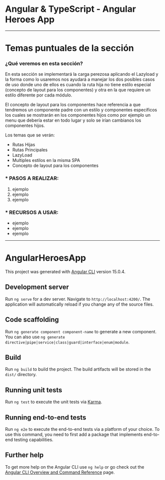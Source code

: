 # Angular & TypeScript - Angular Heroes App

---

# Temas puntuales de la sección

### ¿Qué veremos en esta sección?

En esta sección se implementará la carga perezosa aplicando el Lazyload y la forma como lo usaremos nos ayudará a manejar los dos posibles casos de uso donde uno de ellos es cuando la ruta hija no tiene estilo especial (concepto de layout para los componentes) y otra en la que requiere un estilo diferente por cada módulo.

El concepto de layout para los componentes hace referencia a que tendremos un componente padre con un estilo y componentes específicos los cuales se mostrarán en los componentes hijos como por ejemplo un menu que debería estar en todo lugar y solo se irían cambianos los componentes hijos.

Los temas que se verán:

- Rutas Hijas
- Rutas Principales
- LazyLoad
- Multiples estilos en la misma SPA
- Concepto de layout para los componentes

### \* PASOS A REALIZAR:

1. ejemplo
2. ejemplo
3. ejemplo

### \* RECURSOS A USAR:

- ejemplo
- ejemplo
- ejemplo

---

# AngularHeroesApp

This project was generated with [Angular CLI](https://github.com/angular/angular-cli) version 15.0.4.

## Development server

Run `ng serve` for a dev server. Navigate to `http://localhost:4200/`. The application will automatically reload if you change any of the source files.

## Code scaffolding

Run `ng generate component component-name` to generate a new component. You can also use `ng generate directive|pipe|service|class|guard|interface|enum|module`.

## Build

Run `ng build` to build the project. The build artifacts will be stored in the `dist/` directory.

## Running unit tests

Run `ng test` to execute the unit tests via [Karma](https://karma-runner.github.io).

## Running end-to-end tests

Run `ng e2e` to execute the end-to-end tests via a platform of your choice. To use this command, you need to first add a package that implements end-to-end testing capabilities.

## Further help

To get more help on the Angular CLI use `ng help` or go check out the [Angular CLI Overview and Command Reference](https://angular.io/cli) page.
